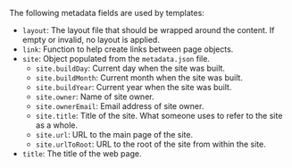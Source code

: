 The following metadata fields are used by templates:

* `layout`: The layout file that should be wrapped around the content. If empty or invalid, no layout is applied.
* `link`: Function to help create links between page objects.
* `site`: Object populated from the `metadata.json` file.
    * `site.buildDay`: Current day when the site was built.
    * `site.buildMonth`: Current month when the site was built.
    * `site.buildYear`: Current year when the site was built.
    * `site.owner`: Name of site owner.
    * `site.ownerEmail`: Email address of site owner.
    * `site.title`: Title of the site. What someone uses to refer to the site as a whole.
    * `site.url`: URL to the main page of the site.
    * `site.urlToRoot`: URL to the root of the site from within the site.
* `title`: The title of the web page.
